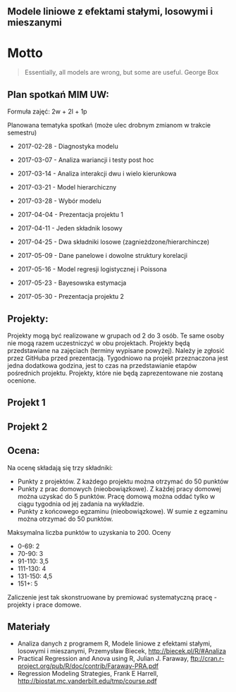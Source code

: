 Modele liniowe z efektami stałymi, losowymi i mieszanymi
--------------------------------------------------------

# Motto

> Essentially, all models are wrong, but some are useful.
> George Box


Plan spotka&#324; MIM UW:
-------------------------

Formuła zajęć: 2w + 2l + 1p

Planowana tematyka spotkań (może ulec drobnym zmianom w trakcie semestru)

* 2017-02-28 - Diagnostyka modelu
* 2017-03-07 - Analiza wariancji i testy post hoc
* 2017-03-14 - Analiza interakcji dwu i wielo kierunkowa

* 2017-03-21 - Model hierarchiczny
* 2017-03-28 - Wybór modelu
* 2017-04-04 - Prezentacja projektu 1

* 2017-04-11 - Jeden składnik losowy
* 2017-04-25 - Dwa składniki losowe (zagnieżdzone/hierarchincze)
* 2017-05-09 - Dane panelowe i dowolne struktury korelacji

* 2017-05-16 - Model regresji logistycznej i Poissona
* 2017-05-23 - Bayesowska estymacja 
* 2017-05-30 - Prezentacja projektu 2

Projekty:
---------

Projekty mogą być realizowane w grupach od 2 do 3 osób. Te same osoby nie mogą razem uczestniczyć w obu projektach.
Projekty będą przedstawiane na zajęciach (terminy wypisane powyżej). Należy je zgłosić przez GitHuba przed prezentacją.
Tygodniowo na projekt przeznaczona jest jedna dodatkowa godzina, jest to czas na przedstawianie etapów pośrednich projektu.
Projekty, które nie będą zaprezentowane nie zostaną ocenione.

## Projekt 1 


## Projekt 2


Ocena:
------

Na ocenę składają się trzy składniki:

* Punkty z projektów. Z każdego projektu można otrzymać do 50 punktów
* Punkty z prac domowych (nieobowiązkowe). Z każdej pracy domowej można uzyskać do 5 punktów. Pracę domową można oddać tylko w ciągu tygodnia od jej zadania na wykładzie.
* Punkty z końcowego egzaminu (nieobowiązkowe). W sumie z egzaminu można otrzymać do 50 punktów.

Maksymalna liczba punktów to uzyskania to 200. Oceny

* 0-69: 2
* 70-90: 3
* 91-110: 3,5
* 111-130: 4
* 131-150: 4,5
* 151+: 5

Zaliczenie jest tak skonstruowane by premiować systematyczną pracę - projekty i prace domowe.

Materiały
---------

* Analiza danych z programem R, Modele liniowe z efektami stałymi, losowymi i mieszanymi, Przemysław Biecek, http://biecek.pl/R/#Analiza
* Practical Regression and Anova using R, Julian J. Faraway, ftp://cran.r-project.org/pub/R/doc/contrib/Faraway-PRA.pdf
* Regression Modeling Strategies, Frank E Harrell, http://biostat.mc.vanderbilt.edu/tmp/course.pdf

